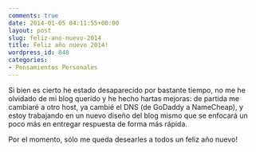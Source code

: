 ```yaml
---
comments: true
date: 2014-01-05 04:11:55+00:00
layout: post
slug: feliz-ano-nuevo-2014
title: Feliz año nuevo 2014!
wordpress_id: 848
categories:
- Pensamientos Personales
---
```


Si bien es cierto he estado desaparecido por bastante tiempo, no me he olvidado de mi blog querido y he hecho hartas mejoras: de partida me cambiaré a otro host, ya cambié el DNS (de GoDaddy a NameCheap), y estoy trabajando en un nuevo diseño del blog mismo que se enfocará un poco más en entregar respuesta de forma más rápida.

Por el momento, sólo me queda desearles a todos un feliz año nuevo!
